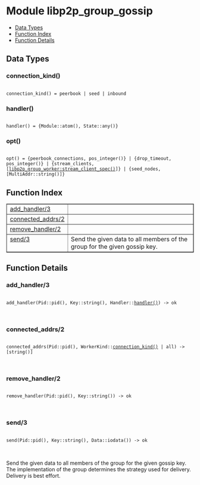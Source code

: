 

# Module libp2p_group_gossip #
* [Data Types](#types)
* [Function Index](#index)
* [Function Details](#functions)

<a name="types"></a>

## Data Types ##




### <a name="type-connection_kind">connection_kind()</a> ###


<pre><code>
connection_kind() = peerbook | seed | inbound
</code></pre>




### <a name="type-handler">handler()</a> ###


<pre><code>
handler() = {Module::atom(), State::any()}
</code></pre>




### <a name="type-opt">opt()</a> ###


<pre><code>
opt() = {peerbook_connections, pos_integer()} | {drop_timeout, pos_integer()} | {stream_clients, [<a href="libp2p_group_worker.md#type-stream_client_spec">libp2p_group_worker:stream_client_spec()</a>]} | {seed_nodes, [MultiAddr::string()]}
</code></pre>

<a name="index"></a>

## Function Index ##


<table width="100%" border="1" cellspacing="0" cellpadding="2" summary="function index"><tr><td valign="top"><a href="#add_handler-3">add_handler/3</a></td><td></td></tr><tr><td valign="top"><a href="#connected_addrs-2">connected_addrs/2</a></td><td></td></tr><tr><td valign="top"><a href="#remove_handler-2">remove_handler/2</a></td><td></td></tr><tr><td valign="top"><a href="#send-3">send/3</a></td><td>Send the given data to all members of the group for the given
gossip key.</td></tr></table>


<a name="functions"></a>

## Function Details ##

<a name="add_handler-3"></a>

### add_handler/3 ###

<pre><code>
add_handler(Pid::pid(), Key::string(), Handler::<a href="#type-handler">handler()</a>) -&gt; ok
</code></pre>
<br />

<a name="connected_addrs-2"></a>

### connected_addrs/2 ###

<pre><code>
connected_addrs(Pid::pid(), WorkerKind::<a href="#type-connection_kind">connection_kind()</a> | all) -&gt; [string()]
</code></pre>
<br />

<a name="remove_handler-2"></a>

### remove_handler/2 ###

<pre><code>
remove_handler(Pid::pid(), Key::string()) -&gt; ok
</code></pre>
<br />

<a name="send-3"></a>

### send/3 ###

<pre><code>
send(Pid::pid(), Key::string(), Data::iodata()) -&gt; ok
</code></pre>
<br />

Send the given data to all members of the group for the given
gossip key. The implementation of the group determines the strategy
used for delivery. Delivery is best effort.

